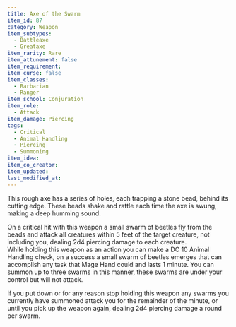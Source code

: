 ```yaml
---
title: Axe of the Swarm
item_id: 87
category: Weapon
item_subtypes:
  - Battleaxe
  - Greataxe
item_rarity: Rare
item_attunement: false
item_requirement:
item_curse: false
item_classes:
  - Barbarian
  - Ranger
item_school: Conjuration
item_role:
  - Attack
item_damage: Piercing
tags:
  - Critical
  - Animal Handling
  - Piercing
  - Summoning
item_idea:
item_co_creator:
item_updated:
last_modified_at:
---
```


This rough axe has a series of holes, each trapping a stone bead, behind its cutting edge. These beads shake and rattle each time the axe is swung, making a deep humming sound.

On a critical hit with this weapon a small swarm of beetles fly from the beads and attack all creatures within 5 feet of the target creature, not including you, dealing 2d4 piercing damage to each creature.    
While holding this weapon as an action you can make a DC 10 Animal Handling check, on a success a small swarm of beetles emerges that can accomplish any task that Mage Hand could and lasts 1 minute. You can summon up to three swarms in this manner, these swarms are under your control but will not attack.

If you put down or for any reason stop holding this weapon any swarms you currently have summoned attack you for the remainder of the minute, or until you pick up the weapon again, dealing 2d4 piercing damage a round per swarm.
